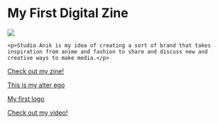 
<html>
<body>
<h1> <b>My First Digital Zine</b> </h1>
    <img src="https://ibb.co/F41jWHP">
  
    <p>Studio Anik is my idea of creating a sort of brand that takes inspiration from anime and fashion to share and discuss new and creative ways to make media.</p>
    
   
   <p><a href="https://issuu.com/anik94/docs/studio_anik_zine">Check out my zine!</a></p>
   <p><a href="https://ibb.co/VWZpdHz">This is my alter ego</a></p>
   <p><a href="https://ibb.co/89Cb1Zq">My first logo</a></p>
   <p><a href="https://www.youtube.com/watch?v=dHFNYpAntnQ&feature=youtu.be">Check out my video!</a></p>
        
    
    
    
    
    
  
    
  </body>







 </html>
